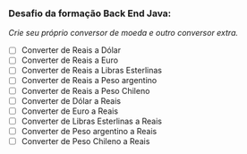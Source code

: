 ### Desafio da formação Back End Java: 

_Crie seu próprio conversor de moeda e outro conversor extra._

- [ ] Converter de Reais a Dólar
- [ ] Converter de Reais a Euro
- [ ] Converter de Reais a Libras Esterlinas
- [ ] Converter de Reais a Peso argentino
- [ ] Converter de Reais a Peso Chileno
- [ ] Converter de Dólar a Reais
- [ ] Converter de Euro a Reais
- [ ] Converter de Libras Esterlinas a Reais
- [ ] Converter de Peso argentino a  Reais
- [ ] Converter de Peso Chileno a Reais
